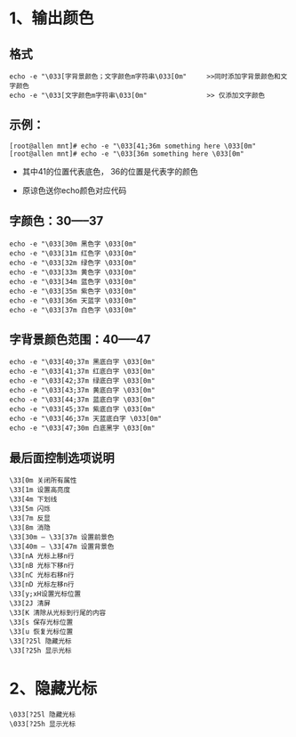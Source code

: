 # 1、输出颜色

## 格式

```
echo -e "\033[字背景颜色；文字颜色m字符串\033[0m"     >>同时添加字背景颜色和文字颜色
echo -e "\033[文字颜色m字符串\033[0m"               >> 仅添加文字颜色
```

## 示例：

```
[root@allen mnt]# echo -e "\033[41;36m something here \033[0m"
[root@allen mnt]# echo -e "\033[36m something here \033[0m"
```

- 其中41的位置代表底色， 36的位置是代表字的颜色

- 原谅色送你echo颜色对应代码

## 字颜色：30—–37

```
echo -e "\033[30m 黑色字 \033[0m"
echo -e "\033[31m 红色字 \033[0m"
echo -e "\033[32m 绿色字 \033[0m"
echo -e "\033[33m 黄色字 \033[0m"
echo -e "\033[34m 蓝色字 \033[0m"
echo -e "\033[35m 紫色字 \033[0m"
echo -e "\033[36m 天蓝字 \033[0m"
echo -e "\033[37m 白色字 \033[0m"
```

## 字背景颜色范围：40—–47

```shell
echo -e "\033[40;37m 黑底白字 \033[0m"
echo -e "\033[41;37m 红底白字 \033[0m"
echo -e "\033[42;37m 绿底白字 \033[0m"
echo -e "\033[43;37m 黄底白字 \033[0m"
echo -e "\033[44;37m 蓝底白字 \033[0m"
echo -e "\033[45;37m 紫底白字 \033[0m"
echo -e "\033[46;37m 天蓝底白字 \033[0m"
echo -e "\033[47;30m 白底黑字 \033[0m"
```

## 最后面控制选项说明

```
\33[0m 关闭所有属性
\33[1m 设置高亮度
\33[4m 下划线
\33[5m 闪烁
\33[7m 反显
\33[8m 消隐
\33[30m — \33[37m 设置前景色
\33[40m — \33[47m 设置背景色
\33[nA 光标上移n行
\33[nB 光标下移n行
\33[nC 光标右移n行
\33[nD 光标左移n行
\33[y;xH设置光标位置
\33[2J 清屏
\33[K 清除从光标到行尾的内容
\33[s 保存光标位置
\33[u 恢复光标位置
\33[?25l 隐藏光标
\33[?25h 显示光标
```

# 2、隐藏光标

```
\033[?25l 隐藏光标
\033[?25h 显示光标
```